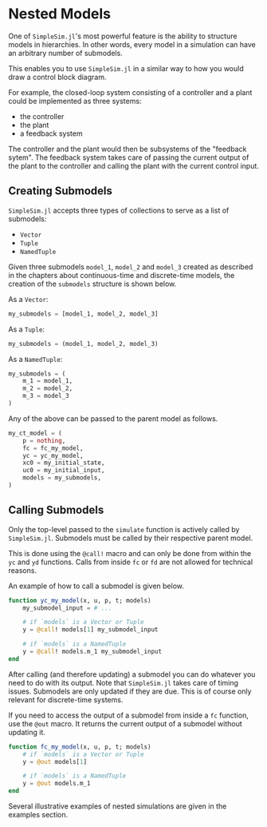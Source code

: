 # Nested Models

One of `SimpleSim.jl`'s most powerful feature is the ability to structure models in hierarchies. In other words, every model in a simulation can have an arbitrary number of submodels.

This enables you to use `SimpleSim.jl` in a similar way to how you would draw a control block diagram.

For example, the closed-loop system consisting of a controller and a plant could be implemented as three systems:

* the controller
* the plant
* a feedback system

The controller and the plant would then be subsystems of the "feedback sytem". The feedback system takes care of passing the current output of the plant to the controller and calling the plant with the current control input.

## Creating Submodels

`SimpleSim.jl` accepts three types of collections to serve as a list of submodels:
* `Vector`
* `Tuple`
* `NamedTuple`

Given three submodels `model_1`, `model_2` and `model_3` created as described in the chapters about continuous-time and discrete-time models, the creation of the `submodels` structure is shown below.

As a `Vector`:
```julia
my_submodels = [model_1, model_2, model_3]
```

As a `Tuple`:
```julia
my_submodels = (model_1, model_2, model_3)
```

As a `NamedTuple`:
```julia
my_submodels = (
    m_1 = model_1,
    m_2 = model_2,
    m_3 = model_3
)
```

Any of the above can be passed to the parent model as follows.
```julia
my_ct_model = (
    p = nothing,
    fc = fc_my_model,
    yc = yc_my_model,
    xc0 = my_initial_state,
    uc0 = my_initial_input,
    models = my_submodels,
)
```

## Calling Submodels

Only the top-level passed to the `simulate` function is actively called by `SimpleSim.jl`. Submodels must be called by their respective parent model.

This is done using the `@call!` macro and can only be done from within the `yc` and `yd` functions. Calls from inside `fc` or `fd` are not allowed for technical reasons.

An example of how to call a submodel is given below.
```julia
function yc_my_model(x, u, p, t; models)
    my_submodel_input = # ...

    # if `models` is a Vector or Tuple
    y = @call! models[1] my_submodel_input

    # if `models` is a NamedTuple
    y = @call! models.m_1 my_submodel_input
end
```

After calling (and therefore updating) a submodel you can do whatever you need to do with its output.
Note that `SimpleSim.jl` takes care of timing issues. Submodels are only updated if they are due. This is of course only relevant for discrete-time systems.

If you need to access the output of a submodel from inside a `fc` function, use the `@out` macro. It returns the current output of a submodel without updating it.
```julia
function fc_my_model(x, u, p, t; models)
    # if `models` is a Vector or Tuple
    y = @out models[1]

    # if `models` is a NamedTuple
    y = @out models.m_1
end
```

Several illustrative examples of nested simulations are given in the examples section.
